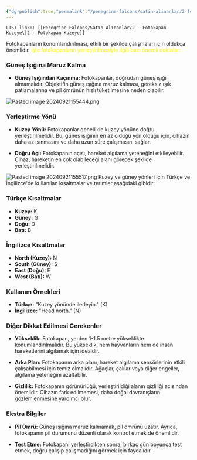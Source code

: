 ```yaml
---
{"dg-publish":true,"permalink":"/peregrine-falcons/satin-alinanlar/2-fotokapan-kuzeye/","tags":["gardenEntry"],"updated":"2024-09-21T16:41:51.553+03:00"}
---
```


`LIST link:: [[Peregrine Falcons/Satın Alınanlar/2 - Fotokapan Kuzeye\|2 - Fotokapan Kuzeye]]
`

Fotokapanların konumlandırılması, etkili bir şekilde çalışmaları için oldukça önemlidir. 
<font color="#ffff00">İşte fotokapanların yerleştirilmesiyle ilgili bazı önemli noktalar:</font>
### Güneş Işığına Maruz Kalma
- **Güneş Işığından Kaçınma:** Fotokapanlar, doğrudan güneş ışığı almamalıdır. Objektifin güneş ışığına maruz kalması, gereksiz ışık patlamalarına ve pil ömrünün hızlı tüketilmesine neden olabilir.

![Pasted image 20240921155444.png](/img/user/Veritaban%C4%B1%20(Resim)/Pasted%20image%2020240921155444.png)
### Yerleştirme Yönü
- **Kuzey Yönü:** Fotokapanlar genellikle kuzey yönüne doğru yerleştirilmelidir. Bu, güneş ışığının en az olduğu yön olduğu için, cihazın daha az ısınmasını ve daha uzun süre çalışmasını sağlar.
  
- **Doğru Açı:** Fotokapanın açısı, hareket algılama yeteneğini etkileyebilir. Cihaz, hareketin en çok olabileceği alanı görecek şekilde yerleştirilmelidir.

![Pasted image 20240921155517.png](/img/user/Veritaban%C4%B1%20(Resim)/Pasted%20image%2020240921155517.png)
Kuzey ve güney yönleri için Türkçe ve İngilizce'de kullanılan kısaltmalar ve terimler aşağıdaki gibidir:

### Türkçe Kısaltmalar
- **Kuzey:** K
- **Güney:** G
- **Doğu:** D
- **Batı:** B

### İngilizce Kısaltmalar
- **North (Kuzey):** N
- **South (Güney):** S
- **East (Doğu):** E
- **West (Batı):** W

### Kullanım Örnekleri
- **Türkçe:** "Kuzey yönünde ilerleyin." (K)
- **İngilizce:** "Head north." (N)
### Diğer Dikkat Edilmesi Gerekenler
- **Yükseklik:** Fotokapan, yerden 1-1.5 metre yükseklikte konumlandırılmalıdır. Bu yükseklik, hem hayvanların hem de insan hareketlerini algılamak için idealdir.
  
- **Arka Plan:** Fotokapanın arka planı, hareket algılama sensörlerinin etkili çalışabilmesi için temiz olmalıdır. Ağaçlar, çalılar veya diğer engeller, algılama yeteneğini azaltabilir.

- **Gizlilik:** Fotokapanın görünürlüğü, yerleştirildiği alanın gizliliği açısından önemlidir. Cihazın fark edilmemesi, daha doğal davranışların gözlemlenmesine yardımcı olur.

### Ekstra Bilgiler
- **Pil Ömrü:** Güneş ışığına maruz kalmamak, pil ömrünü uzatır. Ayrıca, fotokapanın pil durumunu düzenli olarak kontrol etmek de önemlidir.

- **Test Etme:** Fotokapanı yerleştirdikten sonra, birkaç gün boyunca test etmek, doğru çalışıp çalışmadığını görmek için faydalıdır.

